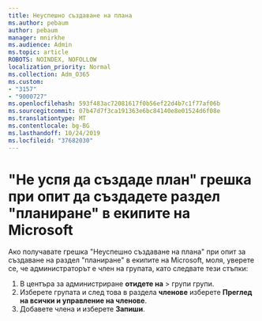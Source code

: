 ```yaml
---
title: Неуспешно създаване на плана
ms.author: pebaum
author: pebaum
manager: mnirkhe
ms.audience: Admin
ms.topic: article
ROBOTS: NOINDEX, NOFOLLOW
localization_priority: Normal
ms.collection: Adm_O365
ms.custom:
- "3157"
- "9000727"
ms.openlocfilehash: 593f483ac72081617f0b56ef22d4b7c1f77af06b
ms.sourcegitcommit: 07b47d7f3ca191363e6bc84140e8e01524d6f08e
ms.translationtype: MT
ms.contentlocale: bg-BG
ms.lasthandoff: 10/24/2019
ms.locfileid: "37682030"
---
```

# <a name="failed-to-create-the-plan-error-when-trying-to-create-a-planner-tab-in-microsoft-teams"></a>"Не успя да създаде план" грешка при опит да създадете раздел "планиране" в екипите на Microsoft

Ако получавате грешка "Неуспешно създаване на плана" при опит за създаване на раздел "планиране" в екипите на Microsoft, моля, уверете се, че администраторът е член на групата, като следвате тези стъпки:

1. В центъра за администриране[](https://admin.microsoft.com/Adminportal/Home?source=applauncher#/groups) **отидете на** > групи групи. 
2. Изберете групата и след това в раздела **членове** изберете **Преглед на всички и управление на членове**.
3. Добавете члена и изберете **Запиши**.